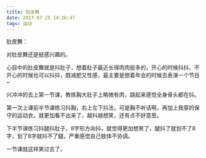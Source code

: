 ```yaml
---
title: 肚皮舞
date: 2017-07-25 14:26:47
tags: 运动
---
```

肚皮舞：  

对肚皮舞还是挺感兴趣的。

心目中的肚皮舞就是抖肚子，想着肚子最近长得肉肉挺多的，开心的时候抖抖，不开心的时候也可以抖抖，既减肥又性感，最主要是想着年会的时候去表演一个节目~   

兴冲冲的去上第一节课，教练胸大肚子上略微有肉，跳起来感觉全身骨头都在抖。  

第一次上课前半节课练习抖胸，右上左下抖法，可是胸不听话啊，再加上我穿的保守的运动衣，就更加看不出来了，越抖越想笑，还有点不好意思。  

下半节课练习抖腿抖肚子，8字形方向抖，就觉得更加想笑了，腿抖了就划不了8字，划了8字就抖不了腿，严重感觉自己肢体不协调。  

一节课就这样笑过去了。